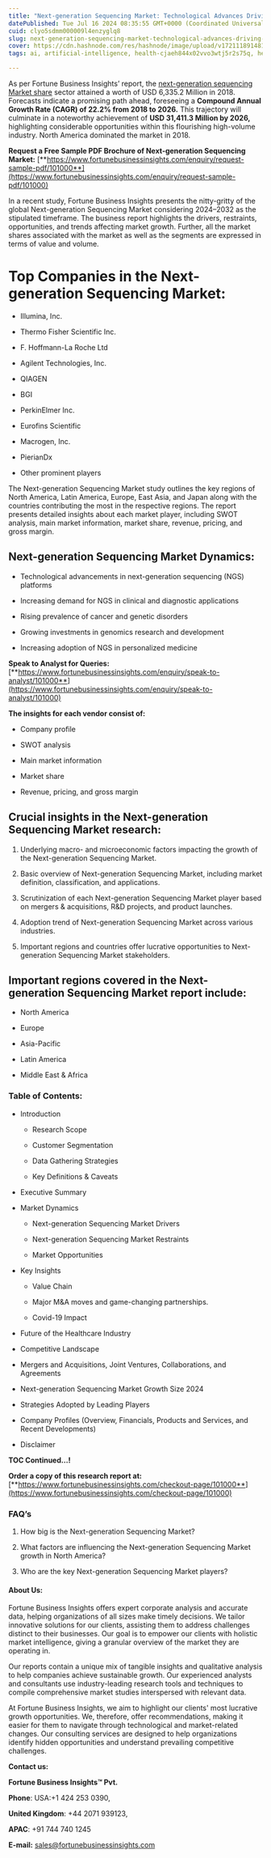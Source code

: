 ```yaml
---
title: "Next-generation Sequencing Market: Technological Advances Driving Growth"
datePublished: Tue Jul 16 2024 08:35:55 GMT+0000 (Coordinated Universal Time)
cuid: clyo5sdmm000009l4enzyglq8
slug: next-generation-sequencing-market-technological-advances-driving-growth
cover: https://cdn.hashnode.com/res/hashnode/image/upload/v1721118914818/4e7e2d7d-3c8c-415d-bb3d-ba604821ab85.png
tags: ai, artificial-intelligence, health-cjaeh844x02vvo3wtj5r2s75q, healthcare, next-generation-sequencing-market

---
```


As per Fortune Business Insights’ report, the [next-generation sequencing Market share](https://www.fortunebusinessinsights.com/industry-reports/next-generation-sequencing-ngs-market-101000) sector attained a worth of USD 6,335.2 Million in 2018. Forecasts indicate a promising path ahead, foreseeing a **Compound Annual Growth Rate (CAGR) of 22.2% from 2018 to 2026.** This trajectory will culminate in a noteworthy achievement of **USD 31,411.3 Million by 2026,** highlighting considerable opportunities within this flourishing high-volume industry. North America dominated the market in 2018.

**Request a Free Sample PDF Brochure of Next-generation Sequencing Market:** [**https://www.fortunebusinessinsights.com/enquiry/request-sample-pdf/101000**](https://www.fortunebusinessinsights.com/enquiry/request-sample-pdf/101000)

In a recent study, Fortune Business Insights presents the nitty-gritty of the global Next-generation Sequencing Market considering 2024–2032 as the stipulated timeframe. The business report highlights the drivers, restraints, opportunities, and trends affecting market growth. Further, all the market shares associated with the market as well as the segments are expressed in terms of value and volume.

# **Top Companies in the Next-generation Sequencing Market:**

* Illumina, Inc.
    
* Thermo Fisher Scientific Inc.
    
* F. Hoffmann-La Roche Ltd
    
* Agilent Technologies, Inc.
    
* QIAGEN
    
* BGI
    
* PerkinElmer Inc.
    
* Eurofins Scientific
    
* Macrogen, Inc.
    
* PierianDx
    
* Other prominent players
    

The Next-generation Sequencing Market study outlines the key regions of North America, Latin America, Europe, East Asia, and Japan along with the countries contributing the most in the respective regions. The report presents detailed insights about each market player, including SWOT analysis, main market information, market share, revenue, pricing, and gross margin.

## Next-generation Sequencing Market **Dynamics**:

* Technological advancements in next-generation sequencing (NGS) platforms
    
* Increasing demand for NGS in clinical and diagnostic applications
    
* Rising prevalence of cancer and genetic disorders
    
* Growing investments in genomics research and development
    
* Increasing adoption of NGS in personalized medicine
    

**Speak to Analyst for Queries:** [**https://www.fortunebusinessinsights.com/enquiry/speak-to-analyst/101000**](https://www.fortunebusinessinsights.com/enquiry/speak-to-analyst/101000)

**The insights for each vendor consist of:**

* Company profile
    
* SWOT analysis
    
* Main market information
    
* Market share
    
* Revenue, pricing, and gross margin
    

## **Crucial insights in the Next-generation Sequencing Market research:**

1. Underlying macro- and microeconomic factors impacting the growth of the Next-generation Sequencing Market.
    
2. Basic overview of Next-generation Sequencing Market, including market definition, classification, and applications.
    
3. Scrutinization of each Next-generation Sequencing Market player based on mergers & acquisitions, R&D projects, and product launches.
    
4. Adoption trend of Next-generation Sequencing Market across various industries.
    
5. Important regions and countries offer lucrative opportunities to Next-generation Sequencing Market stakeholders.
    

## **Important regions covered in the Next-generation Sequencing Market report include:**

* North America
    
* Europe
    
* Asia-Pacific
    
* Latin America
    
* Middle East & Africa
    

### **Table of Contents:**

* Introduction
    
    * Research Scope
        
    * Customer Segmentation
        
    * Data Gathering Strategies
        
    * Key Definitions & Caveats
        
* Executive Summary
    
* Market Dynamics
    
    * Next-generation Sequencing Market Drivers
        
    * Next-generation Sequencing Market Restraints
        
    * Market Opportunities
        
* Key Insights
    
    * Value Chain
        
    * Major M&A moves and game-changing partnerships.
        
    * Covid-19 Impact
        
* Future of the Healthcare Industry
    
* Competitive Landscape
    
* Mergers and Acquisitions, Joint Ventures, Collaborations, and Agreements
    
* Next-generation Sequencing Market Growth Size 2024
    
* Strategies Adopted by Leading Players
    
* Company Profiles (Overview, Financials, Products and Services, and Recent Developments)
    
* Disclaimer
    

**TOC Continued…!**

**Order a copy of this research report at:** [**https://www.fortunebusinessinsights.com/checkout-page/101000**](https://www.fortunebusinessinsights.com/checkout-page/101000)

### **FAQ’s**

1. How big is the Next-generation Sequencing Market?
    
2. What factors are influencing the Next-generation Sequencing Market growth in North America?
    
3. Who are the key Next-generation Sequencing Market players?
    

#### **About Us:**

Fortune Business Insights offers expert corporate analysis and accurate data, helping organizations of all sizes make timely decisions. We tailor innovative solutions for our clients, assisting them to address challenges distinct to their businesses. Our goal is to empower our clients with holistic market intelligence, giving a granular overview of the market they are operating in.

Our reports contain a unique mix of tangible insights and qualitative analysis to help companies achieve sustainable growth. Our experienced analysts and consultants use industry-leading research tools and techniques to compile comprehensive market studies interspersed with relevant data.

At Fortune Business Insights, we aim to highlight our clients' most lucrative growth opportunities. We, therefore, offer recommendations, making it easier for them to navigate through technological and market-related changes. Our consulting services are designed to help organizations identify hidden opportunities and understand prevailing competitive challenges.

**Contact us:**

**Fortune Business Insights™ Pvt.**

**Phone**: USA:+1 424 253 0390,

**United Kingdom**: +44 2071 939123,

**APAC**: +91 744 740 1245

**E-mail:** [sales@fortunebusinessinsights.com](mailto:sales@fortunebusinessinsights.com)